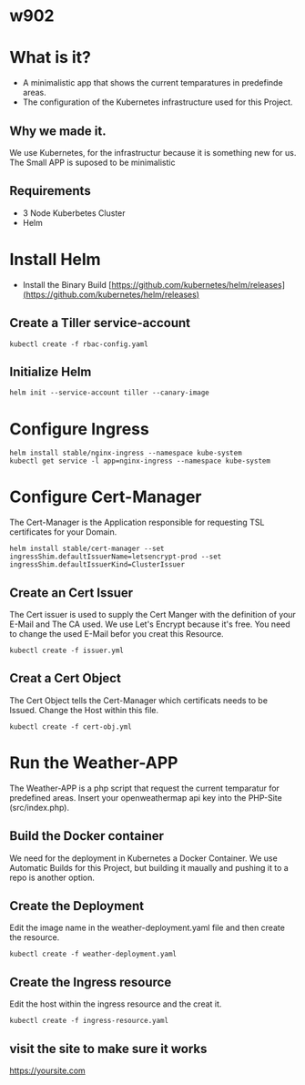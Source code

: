 # w902
# What is it?
* A minimalistic app that shows the current temparatures in predefinde areas.
* The configuration of the Kubernetes infrastructure used for this Project.
## Why we made it.
We use Kubernetes, for the infrastructur because it is something new for us. 
The Small APP is suposed to be minimalistic 
## Requirements
* 3 Node Kuberbetes Cluster
* Helm
# Install Helm
* Install the Binary Build
[https://github.com/kubernetes/helm/releases](https://github.com/kubernetes/helm/releases)
## Create a Tiller service-account
```
kubectl create -f rbac-config.yaml
```
## Initialize Helm
```
helm init --service-account tiller --canary-image
```
# Configure Ingress
```
helm install stable/nginx-ingress --namespace kube-system
kubectl get service -l app=nginx-ingress --namespace kube-system
```
# Configure Cert-Manager
The Cert-Manager is the Application responsible for requesting TSL certificates for your Domain.
```
helm install stable/cert-manager --set ingressShim.defaultIssuerName=letsencrypt-prod --set ingressShim.defaultIssuerKind=ClusterIssuer
```
## Create an Cert Issuer
The Cert issuer is used to supply the Cert Manger with the definition of your E-Mail and The CA used. We use Let's Encrypt because it's free. You need to change the used E-Mail befor you creat this Resource.
```
kubectl create -f issuer.yml
```
## Creat a Cert Object
The Cert Object tells the Cert-Manager which certificats needs to be Issued.
Change the Host within this file.
```
kubectl create -f cert-obj.yml
```
# Run the Weather-APP
The Weather-APP is a php script that request the current temparatur for predefined areas.
Insert your openweathermap api key into the PHP-Site (src/index.php).
## Build the Docker container
We need for the deployment in Kubernetes a Docker Container.
We use Automatic Builds for this Project, but building it maually and pushing it to a repo is another option.
## Create the Deployment
Edit the image name in the weather-deployment.yaml file and then create the resource.
```
kubectl create -f weather-deployment.yaml
```
## Create the Ingress resource
Edit the host within the ingress resource and the creat it.
```
kubectl create -f ingress-resource.yaml
```
## visit the site to make sure it works
https://yoursite.com

